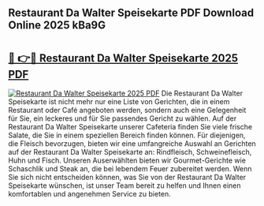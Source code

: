 ## Restaurant Da Walter Speisekarte PDF Download Online 2025 kBa9G

# <h2><a href="http://gc813y8.nevu.top/?p=Restaurant+Da+Walter+Speisekarte">🔗 👉🔴 Restaurant Da Walter Speisekarte 2025 PDF</a></h2>

[![Restaurant Da Walter Speisekarte 2025 PDF](https://i.imgur.com/dBaPXMq.png)](http://gc813y8.nevu.top/?p=Restaurant+Da+Walter+Speisekarte)
Die Restaurant Da Walter Speisekarte ist nicht mehr nur eine Liste von Gerichten, die in einem Restaurant oder Café angeboten werden, sondern auch eine Gelegenheit für Sie, ein leckeres und für Sie passendes Gericht zu wählen. Auf der Restaurant Da Walter Speisekarte unserer Cafeteria finden Sie viele frische Salate, die Sie in einem speziellen Bereich finden können. Für diejenigen, die Fleisch bevorzugen, bieten wir eine umfangreiche Auswahl an Gerichten auf der Restaurant Da Walter Speisekarte an: Rindfleisch, Schweinefleisch, Huhn und Fisch. Unseren Auserwählten bieten wir Gourmet-Gerichte wie Schaschlik und Steak an, die bei lebendem Feuer zubereitet werden. Wenn Sie sich nicht entscheiden können, was Sie von der Restaurant Da Walter Speisekarte wünschen, ist unser Team bereit zu helfen und Ihnen einen komfortablen und angenehmen Service zu bieten.
